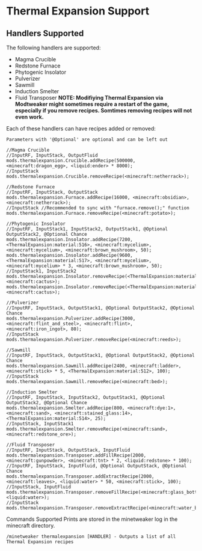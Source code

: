 # Thermal Expansion Support
## Handlers Supported
The following handlers are supported:

* Magma Crucible
* Redstone Furnace
* Phytogenic Insolator
* Pulverizer
* Sawmill
* Induction Smelter
* Fluid Transposer
**NOTE: Modifiying Thermal Expansion via Modtweaker might sometimes require a restart of the game, especially if you remove recipes. Somtimes removing recipes will not even work.**

Each of these handlers can have recipes added or removed:

```zenscript
Parameters with '@Optional' are optional and can be left out

//Magma Crucible
//InputRF, InputStack, OutputFluid
mods.thermalexpansion.Crucible.addRecipe(500000, <minecraft:dragon_egg>, <liquid:ender> * 8000);
//InputStack
mods.thermalexpansion.Crucible.removeRecipe(<minecraft:netherrack>);

//Redstone Furnace
//InputRF, InputStack, OutputStack
mods.thermalexpansion.Furnace.addRecipe(16000, <minecraft:obsidian>, <minecraft:netherrack>);
//InputStack //Recommended to sync with "furnace.remove();" function
mods.thermalexpansion.Furnace.removeRecipe(<minecraft:potato>);

//Phytogenic Insolator
//InputRF, InputStack1, InputStack2, OutputStack1, @Optional OutputStack2, @Optional Chance
mods.thermalexpansion.Insolator.addRecipe(7200, <ThermalExpansion:material:516>, <minecraft:mycelium>, <minecraft:mycelium>, <minecraft:brown_mushroom>, 50);
mods.thermalexpansion.Insolator.addRecipe(9600, <ThermalExpansion:material:517>, <minecraft:mycelium>, <minecraft:mycelium> * 3, <minecraft:brown_mushroom>, 50);
//InputStack1, InputStack2
mods.thermalexpansion.Insolator.removeRecipe(<ThermalExpansion:material:516>, <minecraft:cactus>);
mods.thermalexpansion.Insolator.removeRecipe(<ThermalExpansion:material:517>, <minecraft:cactus>);

//Pulverizer
//InputRF, InputStack, OutputStack1, @Optional OutputStack2, @Optional Chance
mods.thermalexpansion.Pulverizer.addRecipe(3000, <minecraft:flint_and_steel>, <minecraft:flint>, <minecraft:iron_ingot>, 80);
//InputStack
mods.thermalexpansion.Pulverizer.removeRecipe(<minecraft:reeds>);

//Sawmill
//InputRF, InputStack, OutputStack1, @Optional OutputStack2, @Optional Chance
mods.thermalexpansion.Sawmill.addRecipe(2400, <minecraft:ladder>, <minecraft:stick> * 5, <ThermalExpansion:material:512>, 100);
//InputStack
mods.thermalexpansion.Sawmill.removeRecipe(<minecraft:bed>);

//Induction Smelter
//InputRF, InputStack, InputStack2, OutputStack1, @Optional OutputStack2, @Optional Chance
mods.thermalexpansion.Smelter.addRecipe(800, <minecraft:dye:1>, <minecraft:sand>, <minecraft:stained_glass:14>, <ThermalExpansion:material:514>, 25);
//InputStack, InputStack1
mods.thermalexpansion.Smelter.removeRecipe(<minecraft:sand>, <minecraft:redstone_ore>);

//Fluid Transposer
//InputRF, InputStack, OutputStack, InputFluid
mods.thermalexpansion.Transposer.addFillRecipe(2000, <minecraft:gunpowder>, <minecraft:tnt> * 2, <liquid:redstone> * 100);
//InputRF, InputStack, InputFluid, @Optional OutputStack, @Optional Chance
mods.thermalexpansion.Transposer.addExtractRecipe(2000, <minecraft:leaves>, <liquid:water> * 50, <minecraft:stick>, 100);
//InputStack, InputFluid
mods.thermalexpansion.Transposer.removeFillRecipe(<minecraft:glass_bottle>, <liquid:water>);
//InputStack
mods.thermalexpansion.Transposer.removeExtractRecipe(<minecraft:water_bucket>);
```
Commands Supported
Prints are stored in the minetweaker log in the minecraft directory.

```
/minetweaker thermalexpansion [HANDLER] - Outputs a list of all Thermal Expansion recipes
```